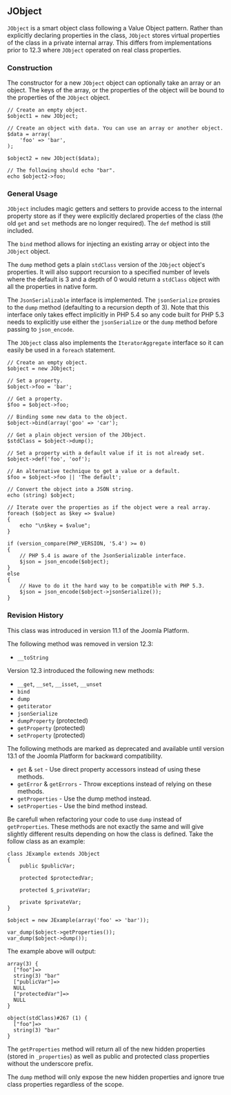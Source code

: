## JObject

`JObject` is a smart object class following a Value Object pattern. Rather than explicitly declaring properties in the class, `JObject` stores virtual properties of the class in a private internal array. This differs from implementations prior to 12.3 where `JObject` operated on real class properties.

### Construction

The constructor for a new `JObject` object can optionally take an array or an object. The keys of the array, or the properties of the object will be bound to the properties of the `JObject` object.

    // Create an empty object.
    $object1 = new JObject;

    // Create an object with data. You can use an array or another object.
    $data = array(
        'foo' => 'bar',
    );

    $object2 = new JObject($data);

    // The following should echo "bar".
    echo $object2->foo;

### General Usage

`JObject` includes magic getters and setters to provide access to the internal property store as if they were explicitly declared properties of the class (the old `get` and `set` methods are no longer required). The `def` method is still included.

The `bind` method allows for injecting an existing array or object into the `JObject` object.

The `dump` method gets a plain `stdClass` version of the `JObject` object's properties. It will also support recursion to a specified number of levels where the default is 3 and a depth of 0 would return a `stdClass` object with all the properties in native form.

The `JsonSerializable` interface is implemented. The `jsonSerialize` proxies to the `dump` method (defaulting to a recursion depth of 3). Note that this interface only takes effect implicitly in PHP 5.4 so any code built for PHP 5.3 needs to explicitly use either the `jsonSerialize` or the `dump` method before passing to `json_encode`.

The `JObject` class also implements the `IteratorAggregate` interface so it can easily be used in a `foreach` statement.

    // Create an empty object.
    $object = new JObject;

    // Set a property.
    $object->foo = 'bar';

    // Get a property.
    $foo = $object->foo;

    // Binding some new data to the object.
    $object->bind(array('goo' => 'car');

    // Get a plain object version of the JObject.
    $stdClass = $object->dump();

    // Set a property with a default value if it is not already set.
    $object->def('foo', 'oof');

    // An alternative technique to get a value or a default.
    $foo = $object->foo || 'The default';

    // Convert the object into a JSON string.
    echo (string) $object;

    // Iterate over the properties as if the object were a real array.
    foreach ($object as $key => $value)
    {
        echo "\n$key = $value";
    }
    
    if (version_compare(PHP_VERSION, '5.4') >= 0)
    {
    	// PHP 5.4 is aware of the JsonSerializable interface.
    	$json = json_encode($object);
    }
    else
    {
    	// Have to do it the hard way to be compatible with PHP 5.3.
    	$json = json_encode($object->jsonSerialize());
    }

### Revision History

This class was introduced in version 11.1 of the Joomla Platform.

The following method was removed in version 12.3:

* `__toString`

Version 12.3 introduced the following new methods:

* `__get`, `__set`, `__isset`, `__unset`
* `bind`
* `dump`
* `getiterator`
* `jsonSerialize`
* `dumpProperty` (protected)
* `getProperty` (protected)
* `setProperty` (protected)

The following methods are marked as deprecated and available until version 13.1 of the Joomla Platform for backward compatibility.

* `get` & `set` - Use direct property accessors instead of using these methods.
* `getError` & `getErrors` - Throw exceptions instead of relying on these methods. 
* `getProperties` - Use the dump method instead.
* `setProperties` - Use the bind method instead.

Be carefull when refactoring your code to use `dump` instead of `getProperties`. These methods are not exactly the same and will give slightly different results depending on how the class is defined.  Take the follow class as an example:

	class JExample extends JObject
	{
		public $publicVar;
		
		protected $protectedVar;

		protected $_privateVar;

		private $privateVar;
	}
	
	$object = new JExample(array('foo' => 'bar'));

	var_dump($object->getProperties());
	var_dump($object->dump());

The example above will output:
	
	array(3) {
	  ["foo"]=>
	  string(3) "bar"
	  ["publicVar"]=>
	  NULL
	  ["protectedVar"]=>
	  NULL
	}
	
	object(stdClass)#267 (1) {
	  ["foo"]=>
	  string(3) "bar"
	}
	
The `getProperties` method will return all of the new hidden properties (stored in `_properties`) as well as public and protected class properties without the underscore prefix.

The `dump` method will only expose the new hidden properties and ignore true class properties regardless of the scope.